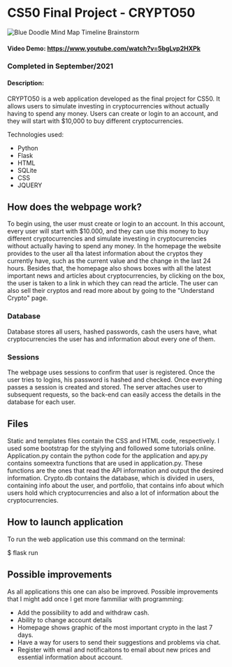 # CS50 Final Project - CRYPTO50

![Blue Doodle Mind Map Timeline Brainstorm](https://github.com/gabrielrosendo/CRYPTO50/assets/71938938/2843786d-e95b-4a37-b772-74f292992722)


#### Video Demo:  <https://www.youtube.com/watch?v=5bgLvp2HXPk>
### Completed in September/2021
#### Description:
CRYPTO50 is a web application developed as the final project for CS50. It allows users to simulate investing in cryptocurrencies without actually having to spend any money. Users can create or login to an account, and they will start with $10,000 to buy different cryptocurrencies.

Technologies used:

- Python
- Flask
- HTML
- SQLite
- CSS
- JQUERY

## How does the webpage work?

To begin using, the user must create or login to an account. In this account, every user will start with $10.000, and they can use this money to buy different cryptocurrencies and
simulate investing in cryptocurrencies without actually having to spend any money. In the homepage the website provides to the user all tha latest information about the cryptos they currently have,
such as the current value and the change in the last 24 hours. Besides that, the homepage also shows boxes with all the latest important news and articles about cryptocurrencies, by clicking on the box,
the user is taken to a link in which they can read the article. The user can also sell their cryptos and read more about by going to the "Understand Crypto" page.

### Database

Database stores all users, hashed passwords, cash the users have, what cryptocurrencies the user has and information about every one of them.

### Sessions

The webpage uses sessions to confirm that user is registered. Once the user tries to logins, his password is hashed and checked. Once everything passes a session is created and stored.
The server attaches user to subsequent requests, so the back-end can easily access the details in the database for each user.

## Files

Static and templates files contain the CSS and HTML code, respectively. I used some bootstrap for the stylying and followed some tutorials online. 
Application.py contain the python code for the application and apy.py contains someextra functions that are used in application.py. 
These functions are the ones that read the API information and output the desired information. 
Crypto.db contains the database, which is divided in users, containing info about the user, and portfolio, that contains info about which users hold which cryptocurrencies and also a lot of information about the cryptocurrencies.

## How to launch application

To run the web application use this command on the terminal:

$ flask run

## Possible improvements

As all applications this one can also be improved. Possible improvements that I might add once I get more fammiliar with programming:

- Add the possibility to add and withdraw cash.
- Ability to change account details
- Homepage shows graphic of the most important crypto in the last 7 days.
- Have a way for users to send their suggestions and problems via chat.
- Register with email and notificaitons to email about new prices and essential information about account.
